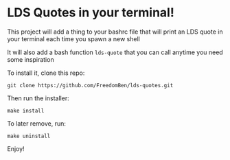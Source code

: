# LDS Quotes in your terminal!

This project will add a thing to your bashrc file that will print
an LDS quote in your terminal each time you spawn a new shell

It will also add a bash function `lds-quote` that you can call
anytime you need some inspiration

To install it, clone this repo:

    git clone https://github.com/FreedomBen/lds-quotes.git

Then run the installer:

    make install

To later remove, run:

    make uninstall

Enjoy!

